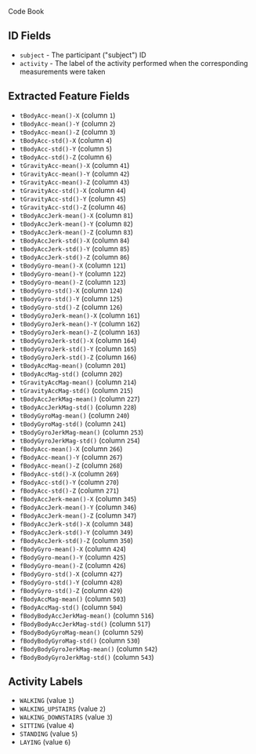Code Book

## ID Fields

* `subject` - The participant ("subject") ID
* `activity` - The label of the activity performed when the corresponding measurements were taken

## Extracted Feature Fields

* `tBodyAcc-mean()-X` (column `1`)
* `tBodyAcc-mean()-Y` (column `2`)
* `tBodyAcc-mean()-Z` (column `3`)
* `tBodyAcc-std()-X` (column `4`)
* `tBodyAcc-std()-Y` (column `5`)
* `tBodyAcc-std()-Z` (column `6`)
* `tGravityAcc-mean()-X` (column `41`)
* `tGravityAcc-mean()-Y` (column `42`)
* `tGravityAcc-mean()-Z` (column `43`)
* `tGravityAcc-std()-X` (column `44`)
* `tGravityAcc-std()-Y` (column `45`)
* `tGravityAcc-std()-Z` (column `46`)
* `tBodyAccJerk-mean()-X` (column `81`)
* `tBodyAccJerk-mean()-Y` (column `82`)
* `tBodyAccJerk-mean()-Z` (column `83`)
* `tBodyAccJerk-std()-X` (column `84`)
* `tBodyAccJerk-std()-Y` (column `85`)
* `tBodyAccJerk-std()-Z` (column `86`)
* `tBodyGyro-mean()-X` (column `121`)
* `tBodyGyro-mean()-Y` (column `122`)
* `tBodyGyro-mean()-Z` (column `123`)
* `tBodyGyro-std()-X` (column `124`)
* `tBodyGyro-std()-Y` (column `125`)
* `tBodyGyro-std()-Z` (column `126`)
* `tBodyGyroJerk-mean()-X` (column `161`)
* `tBodyGyroJerk-mean()-Y` (column `162`)
* `tBodyGyroJerk-mean()-Z` (column `163`)
* `tBodyGyroJerk-std()-X` (column `164`)
* `tBodyGyroJerk-std()-Y` (column `165`)
* `tBodyGyroJerk-std()-Z` (column `166`)
* `tBodyAccMag-mean()` (column `201`)
* `tBodyAccMag-std()` (column `202`)
* `tGravityAccMag-mean()` (column `214`)
* `tGravityAccMag-std()` (column `215`)
* `tBodyAccJerkMag-mean()` (column `227`)
* `tBodyAccJerkMag-std()` (column `228`)
* `tBodyGyroMag-mean()` (column `240`)
* `tBodyGyroMag-std()` (column `241`)
* `tBodyGyroJerkMag-mean()` (column `253`)
* `tBodyGyroJerkMag-std()` (column `254`)
* `fBodyAcc-mean()-X` (column `266`)
* `fBodyAcc-mean()-Y` (column `267`)
* `fBodyAcc-mean()-Z` (column `268`)
* `fBodyAcc-std()-X` (column `269`)
* `fBodyAcc-std()-Y` (column `270`)
* `fBodyAcc-std()-Z` (column `271`)
* `fBodyAccJerk-mean()-X` (column `345`)
* `fBodyAccJerk-mean()-Y` (column `346`)
* `fBodyAccJerk-mean()-Z` (column `347`)
* `fBodyAccJerk-std()-X` (column `348`)
* `fBodyAccJerk-std()-Y` (column `349`)
* `fBodyAccJerk-std()-Z` (column `350`)
* `fBodyGyro-mean()-X` (column `424`)
* `fBodyGyro-mean()-Y` (column `425`)
* `fBodyGyro-mean()-Z` (column `426`)
* `fBodyGyro-std()-X` (column `427`)
* `fBodyGyro-std()-Y` (column `428`)
* `fBodyGyro-std()-Z` (column `429`)
* `fBodyAccMag-mean()` (column `503`)
* `fBodyAccMag-std()` (column `504`)
* `fBodyBodyAccJerkMag-mean()` (column `516`)
* `fBodyBodyAccJerkMag-std()` (column `517`)
* `fBodyBodyGyroMag-mean()` (column `529`)
* `fBodyBodyGyroMag-std()` (column `530`)
* `fBodyBodyGyroJerkMag-mean()` (column `542`)
* `fBodyBodyGyroJerkMag-std()` (column `543`)

## Activity Labels

* `WALKING` (value `1`)
* `WALKING_UPSTAIRS` (value `2`)
* `WALKING_DOWNSTAIRS` (value `3`)
* `SITTING` (value `4`)
* `STANDING` (value `5`)
* `LAYING` (value `6`)

